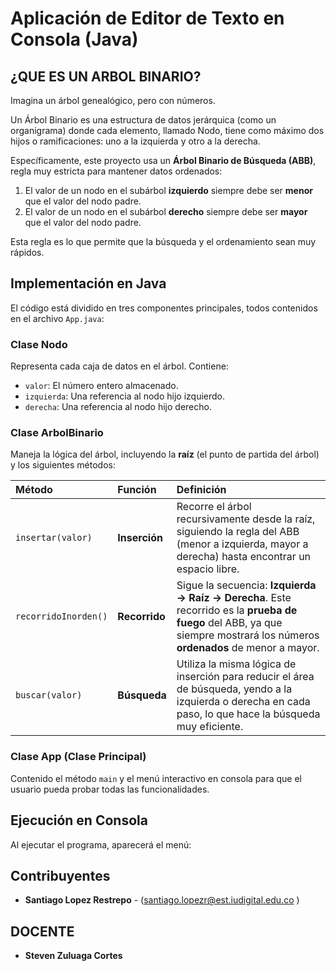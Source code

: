 
# Aplicación de Editor de Texto en Consola (Java)

## ¿QUE ES UN ARBOL BINARIO?
Imagina un árbol genealógico, pero con números.

Un Árbol Binario es una estructura de datos jerárquica (como un organigrama) donde cada elemento, llamado Nodo, tiene como máximo dos hijos o ramificaciones: uno a la izquierda y otro a la derecha.

Específicamente, este proyecto usa un **Árbol Binario de Búsqueda (ABB)**, regla muy estricta para mantener datos ordenados:

1.  El valor de un nodo en el subárbol **izquierdo** siempre debe ser **menor** que el valor del nodo padre.
2.  El valor de un nodo en el subárbol **derecho** siempre debe ser **mayor** que el valor del nodo padre.

Esta regla es lo que permite que la búsqueda y el ordenamiento sean muy rápidos.

## Implementación en Java

El código está dividido en tres componentes principales, todos contenidos en el archivo `App.java`:

### Clase Nodo
Representa cada caja de datos en el árbol. Contiene:
* `valor`: El número entero almacenado.
* `izquierda`: Una referencia al nodo hijo izquierdo.
* `derecha`: Una referencia al nodo hijo derecho.

### Clase ArbolBinario
Maneja la lógica del árbol, incluyendo la **raíz** (el punto de partida del árbol) y los siguientes métodos:

| Método | Función | Definición |
| :--- | :--- | :--- |
| `insertar(valor)` | **Inserción** | Recorre el árbol recursivamente desde la raíz, siguiendo la regla del ABB (menor a izquierda, mayor a derecha) hasta encontrar un espacio libre. |
| `recorridoInorden()` | **Recorrido** | Sigue la secuencia: **Izquierda → Raíz → Derecha**. Este recorrido es la **prueba de fuego** del ABB, ya que siempre mostrará los números **ordenados** de menor a mayor. |
| `buscar(valor)` | **Búsqueda** | Utiliza la misma lógica de inserción para reducir el área de búsqueda, yendo a la izquierda o derecha en cada paso, lo que hace la búsqueda muy eficiente. |

### Clase App (Clase Principal)
Contenido el método `main` y el menú interactivo en consola para que el usuario pueda probar todas las funcionalidades.


## Ejecución en Consola

Al ejecutar el programa, aparecerá el menú:



## Contribuyentes
* **Santiago Lopez Restrepo** - (santiago.lopezr@est.iudigital.edu.co )

## DOCENTE

* **Steven Zuluaga Cortes** 

